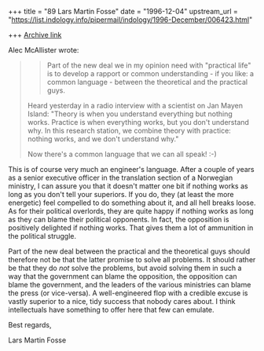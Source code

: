 +++
title = "89 Lars Martin Fosse"
date = "1996-12-04"
upstream_url = "https://list.indology.info/pipermail/indology/1996-December/006423.html"

+++
[Archive link](https://list.indology.info/pipermail/indology/1996-December/006423.html)

Alec McAllister wrote:

>>Part of the new deal we in my opinion need with "practical life" is to
>>develop a rapport or common understanding - if you like: a common language -
>>between the theoretical and the practical guys.
>
>Heard yesterday in a radio interview with a scientist on Jan Mayen
>Island: "Theory is when you understand everything but nothing works.
>Practice is when everything works, but you don't understand why. In
>this research station, we combine theory with practice: nothing
>works, and we don't understand why."
>
>Now there's a common language that we can all speak!  :-)

This is of course very much an engineer's language. After a couple of years
as a senior executive officer in the translation section of a Norwegian
ministry, I can assure you that it doesn't matter one bit if nothing works
as long as you don't tell your superiors. If you do, they (at least the more
energetic) feel compelled to do something about it, and all hell breaks
loose. As for their political overlords, they are quite happy if nothing
works as long as they can blame their political opponents. In fact, the
opposition is positively delighted if nothing works. That gives them a lot
of ammunition in the political struggle. 

Part of the new deal between the practical and the theoretical guys should
therefore not be that the latter promise to solve all problems. It should
rather be that they do *not* solve the problems, but avoid solving them in
such a way that the government can blame the opposition, the opposition can
blame the government, and the leaders of the various ministries can blame
the press (or vice-versa). A well-engineered flop with a credible excuse is
vastly superior to a nice, tidy success that nobody cares about. I think
intellectuals have something to offer here that few can emulate.

Best regards,

Lars Martin Fosse





